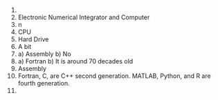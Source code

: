 1.  
2. Electronic Numerical Integrator and Computer
3. n
4. CPU
5. Hard Drive
6. A bit
7. a) Assembly
   b) No
8. a) Fortran
   b) It is around 70 decades old
9. Assembly
10. Fortran, C, are C++ second generation. MATLAB, Python, and R are fourth generation.
11. 
